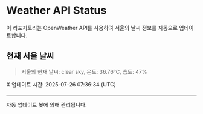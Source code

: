 
# Weather API Status

이 리포지토리는 OpenWeather API를 사용하여 서울의 날씨 정보를 자동으로 업데이트합니다.

## 현재 서울 날씨
> 서울의 현재 날씨: clear sky, 온도: 36.76°C, 습도: 47%

⏳ 업데이트 시간: 2025-07-26 07:36:34 (UTC)

---
자동 업데이트 봇에 의해 관리됩니다.
